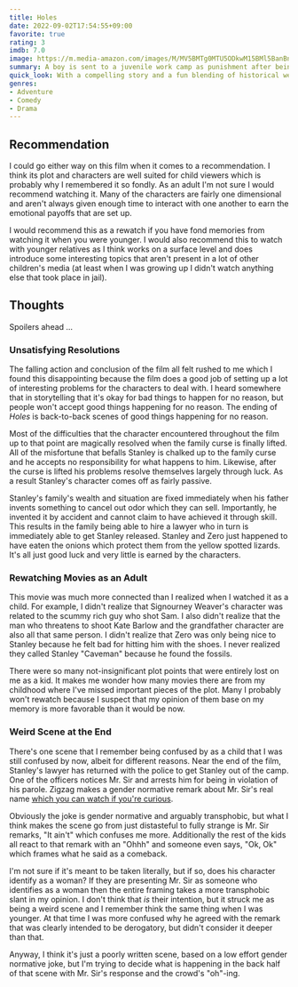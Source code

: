```yaml
---
title: Holes
date: 2022-09-02T17:54:55+09:00
favorite: true
rating: 3
imdb: 7.0
image: https://m.media-amazon.com/images/M/MV5BMTg0MTU5ODkwM15BMl5BanBnXkFtZTYwMzgxNzY3._V1_SX800.webp
summary: A boy is sent to a juvenile work camp as punishment after being mistakenly arrested.
quick_look: With a compelling story and a fun blending of historical western style and modern penal servitude, this has become an iconic example of a young adult film from the early 2000s. I saw this movie uncountably many times as a child, but I'm afraid it would be only nostalgia that could elevate this movie beyond a middling review from me.
genres:
- Adventure
- Comedy
- Drama
---
```


## Recommendation

I could go either way on this film when it comes to a recommendation. I think its plot and characters are well suited for child viewers which is probably why I remembered it so fondly. As an adult I'm not sure I would recommend watching it. Many of the characters are fairly one dimensional and aren't always given enough time to interact with one another to earn the emotional payoffs that are set up.

I would recommend this as a rewatch if you have fond memories from watching it when you were younger. I would also recommend this to watch with younger relatives as I think works on a surface level and does introduce some interesting topics that aren't present in a lot of other children's media (at least when I was growing up I didn't watch anything else that took place in jail).

## Thoughts

Spoilers ahead ...

### Unsatisfying Resolutions

The falling action and conclusion of the film all felt rushed to me which I found this disappointing because the film does a good job of setting up a lot of interesting problems for the characters to deal with. I heard somewhere that in storytelling that it's okay for bad things to happen for no reason, but people won't accept good things happening for no reason. The ending of _Holes_ is back-to-back scenes of good things happening for no reason.

Most of the difficulties that the character encountered throughout the film up to that point are magically resolved when the family curse is finally lifted. All of the misfortune that befalls Stanley is chalked up to the family curse and he accepts no responsibility for what happens to him. Likewise, after the curse is lifted his problems resolve themselves largely through luck. As a result Stanley's character comes off as fairly passive.

Stanley's family's wealth and situation are fixed immediately when his father invents something to cancel out odor which they can sell. Importantly, he invented it by accident and cannot claim to have achieved it through skill. This results in the family being able to hire a lawyer who in turn is immediately able to get Stanley released. Stanley and Zero just happened to have eaten the onions which protect them from the yellow spotted lizards. It's all just good luck and very little is earned by the characters.

### Rewatching Movies as an Adult

This movie was much more connected than I realized when I watched it as a child. For example, I didn't realize that Signourney Weaver's character was related to the scummy rich guy who shot Sam. I also didn't realize that the man who threatens to shoot Kate Barlow and the grandfather character are also all that same person. I didn't realize that Zero was only being nice to Stanley because he felt bad for hitting him with the shoes. I never realized they called Stanley "Caveman" because he found the fossils.

There were so many not-insignificant plot points that were entirely lost on me as a kid. It makes me wonder how many movies there are from my childhood where I've missed important pieces of the plot. Many I probably won't rewatch because I suspect that my opinion of them base on my memory is more favorable than it would be now.

### Weird Scene at the End

There's one scene that I remember being confused by as a child that I was still confused by now, albeit for different reasons. Near the end of the film, Stanley's lawyer has returned with the police to get Stanley out of the camp. One of the officers notices Mr. Sir and arrests him for being in violation of his parole. Zigzag makes a gender normative remark about Mr. Sir's real name [which you can watch if you're curious](https://youtu.be/xP54BzyK8TI?t=22).

Obviously the joke is gender normative and arguably transphobic, but what I think makes the scene go from just distasteful to fully strange is Mr. Sir remarks, "It ain't" which confuses me more. Additionally the rest of the kids all react to that remark with an "Ohhh" and someone even says, "Ok, Ok" which frames what he said as a comeback.

I'm not sure if it's meant to be taken literally, but if so, does his character identify as a woman? If they are presenting Mr. Sir as someone who identifies as a woman then the entire framing takes a more transphobic slant in my opinion. I don't think that _is_ their intention, but it struck me as being a weird scene and I remember think the same thing when I was younger. At that time I was more confused why he agreed with the remark that was clearly intended to be derogatory, but didn't consider it deeper than that.

Anyway, I think it's just a poorly written scene, based on a low effort gender normative joke, but I'm trying to decide what is happening in the back half of that scene with Mr. Sir's response and the crowd's "oh"-ing.
